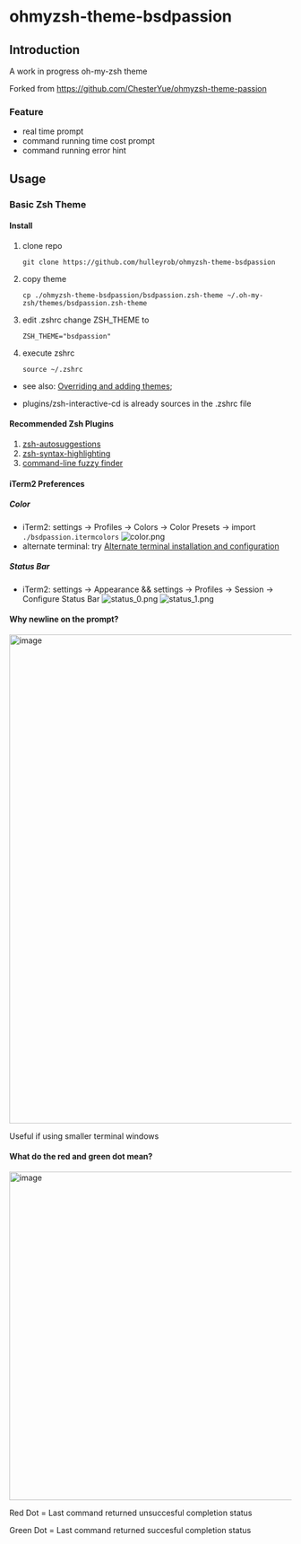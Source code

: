 # ohmyzsh-theme-bsdpassion

## Introduction

A work in progress oh-my-zsh theme

Forked from https://github.com/ChesterYue/ohmyzsh-theme-passion

### Feature

* real time prompt
* command running time cost prompt
* command running error hint

## Usage

### Basic Zsh Theme

#### Install

1. clone repo
   ```
   git clone https://github.com/hulleyrob/ohmyzsh-theme-bsdpassion
   ```
2. copy theme
   ```
   cp ./ohmyzsh-theme-bsdpassion/bsdpassion.zsh-theme ~/.oh-my-zsh/themes/bsdpassion.zsh-theme
   ```
3. edit .zshrc change ZSH_THEME to 
    ```
   ZSH_THEME="bsdpassion"
    ```
11. execute zshrc
    ```
    source ~/.zshrc
    ```

* see also: [Overriding and adding themes](https://github.com/ohmyzsh/ohmyzsh/wiki/Customization#overriding-and-adding-themes);

* plugins/zsh-interactive-cd is already sources in the .zshrc file

#### Recommended Zsh Plugins

1. [zsh-autosuggestions](https://github.com/zsh-users/zsh-autosuggestions)
2. [zsh-syntax-highlighting](https://github.com/zsh-users/zsh-syntax-highlighting)
3. [command-line fuzzy finder](https://github.com/junegunn/fzf)

#### iTerm2 Preferences

##### Color

<!-- cspell:disable-next-line -->
* iTerm2: settings -> Profiles -> Colors -> Color Presets -> import ```./bsdpassion.itermcolors``` ![color.png](./image/color.png)
* alternate terminal: try [Alternate terminal installation and configuration](https://iterm2colorschemes.com/)

##### Status Bar

* iTerm2: settings -> Appearance && settings -> Profiles -> Session -> Configure Status Bar ![status_0.png](./image/status_0.png) ![status_1.png](./image/status_1.png)

</details> <!-- markdownlint-disable-line -->

#### Why newline on the prompt?

<img width="871" alt="image" src="https://github.com/hulleyrob/ohmyzsh-theme-bsdpassion/assets/17217514/d314e37d-a1ba-4eb5-8897-2e9c342b94bf">

Useful if using smaller terminal windows

#### What do the red and green dot mean?

<img width="585" alt="image" src="https://github.com/hulleyrob/ohmyzsh-theme-bsdpassion/assets/17217514/3f42d544-e006-4830-b697-c4ffd3208f2b">

Red Dot   = Last command returned unsuccesful completion status

Green Dot = Last command returned succesful completion status
